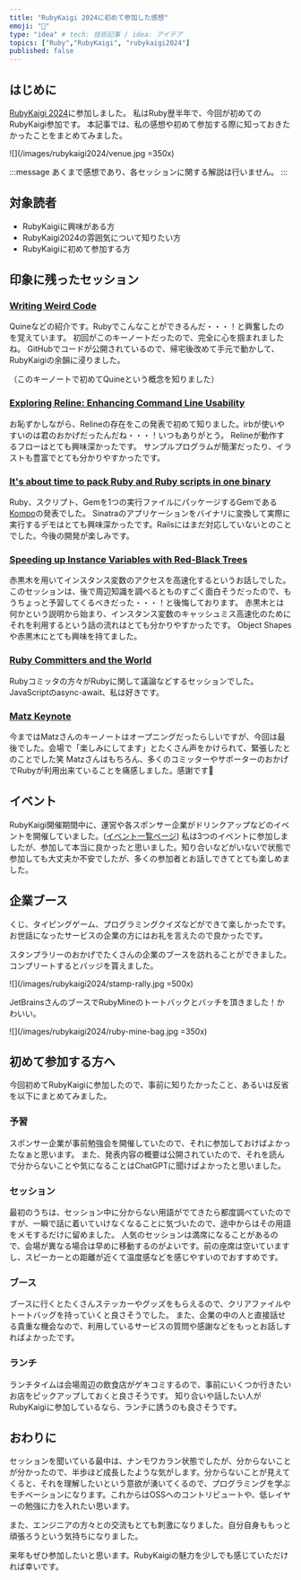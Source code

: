```yaml
---
title: "RubyKaigi 2024に初めて参加した感想"
emoji: "🌺"
type: "idea" # tech: 技術記事 / idea: アイデア
topics: ["Ruby","RubyKaigi", "rubykaigi2024"]
published: false
---
```


## はじめに

[RubyKaigi 2024](https://rubykaigi.org/2024/)に参加しました。
私はRuby歴半年で、今回が初めてのRubyKaigi参加です。
本記事では、私の感想や初めて参加する際に知っておきたかったことをまとめてみました。

![](/images/rubykaigi2024/venue.jpg =350x)

:::message
あくまで感想であり、各セッションに関する解説は行いません。
:::

## 対象読者

- RubyKaigiに興味がある方
- RubyKaigi2024の雰囲気について知りたい方
- RubyKaigiに初めて参加する方

## 印象に残ったセッション

### [Writing Weird Code](https://rubykaigi.org/2024/presentations/tompng.html#day1)

Quineなどの紹介です。Rubyでこんなことができるんだ・・・！と興奮したのを覚えています。
初回がこのキーノートだったので、完全に心を掴まれましたね。
GitHubでコードが公開されているので、帰宅後改めて手元で動かして、RubyKaigiの余韻に浸りました。

（このキーノートで初めてQuineという概念を知りました）

### [Exploring Reline: Enhancing Command Line Usability](https://rubykaigi.org/2024/presentations/ima1zumi.html#day1)

お恥ずかしながら、Relineの存在をこの発表で初めて知りました。irbが使いやすいのは君のおかげだったんだね・・・！いつもありがとう。
Relineが動作するフローはとても興味深かったです。
サンプルプログラムが簡潔だったり、イラストも豊富でとても分かりやすかったです。

### [It's about time to pack Ruby and Ruby scripts in one binary](https://rubykaigi.org/2024/presentations/ahogappa0613.html#day2)

Ruby、スクリプト、Gemを1つの実行ファイルにパッケージするGemである[Kompo](https://github.com/ahogappa0613/kompo)の発表でした。
Sinatraのアプリケーションをバイナリに変換して実際に実行するデモはとても興味深かったです。Railsにはまだ対応していないとのことでした。今後の開発が楽しみです。

### [Speeding up Instance Variables with Red-Black Trees](https://rubykaigi.org/2024/presentations/tenderlove.html#day3)

赤黒木を用いてインスタンス変数のアクセスを高速化するというお話しでした。このセッションは、後で周辺知識を調べるとものすごく面白そうだったので、もうちょっと予習してくるべきだった・・・！と後悔しております。
赤黒木とは何かという説明から始まり、インスタンス変数のキャッシュミス高速化のためにそれを利用するという話の流れはとても分かりやすかったです。
Object Shapesや赤黒木にとても興味を持てました。

### [Ruby Committers and the World](https://rubykaigi.org/2024/presentations/rubylangorg.html#day3)

Rubyコミッタの方々がRubyに関して議論などするセッションでした。
JavaScriptのasync-await、私は好きです。

### [Matz Keynote](https://rubykaigi.org/2024/presentations/yukihiro_matz.html#day3)

今まではMatzさんのキーノートはオープニングだったらしいですが、今回は最後でした。会場で「楽しみにしてます」とたくさん声をかけられて、緊張したとのことでした笑
Matzさんはもちろん、多くのコミッターやサポーターのおかげでRubyが利用出来ていることを痛感しました。感謝です🙏

## イベント

RubyKaigi開催期間中に、運営や各スポンサー企業がドリンクアップなどのイベントを開催していました。([イベント一覧ページ](https://rubykaigi.org/2024/events/))
私は3つのイベントに参加しましたが、参加して本当に良かったと思いました。知り合いなどがいないで状態で参加しても大丈夫か不安でしたが、多くの参加者とお話しできてとても楽しめました。

## 企業ブース

くじ、タイピングゲーム、プログラミングクイズなどができて楽しかったです。
お世話になったサービスの企業の方にはお礼を言えたので良かったです。

スタンプラリーのおかげでたくさんの企業のブースを訪れることができました。コンプリートするとバッジを貰えました。

![](/images/rubykaigi2024/stamp-rally.jpg =500x)

JetBrainsさんのブースでRubyMineのトートバックとバッチを頂きました！かわいい。

![](/images/rubykaigi2024/ruby-mine-bag.jpg =350x)

## 初めて参加する方へ

今回初めてRubyKaigiに参加したので、事前に知りたかったこと、あるいは反省を以下にまとめてみました。

### 予習

スポンサー企業が事前勉強会を開催していたので、それに参加しておけばよかったなぁと思います。
また、発表内容の概要は公開されていたので、それを読んで分からないことや気になることはChatGPTに聞けばよかったと思いました。

### セッション

最初のうちは、セッション中に分からない用語がでてきたら都度調べていたのですが、一瞬で話に着いていけなくなることに気づいたので、途中からはその用語をメモするだけに留めました。
人気のセッションは満席になることがあるので、会場が異なる場合は早めに移動するのがよいです。前の座席は空いていますし、スピーカーとの距離が近くて温度感などを感じやすいのでおすすめです。

### ブース

ブースに行くとたくさんステッカーやグッズをもらえるので、クリアファイルやトートバッグを持っていくと良さそうでした。
また、企業の中の人と直接話せる貴重な機会なので、利用しているサービスの質問や感謝などをもっとお話しすればよかったです。

### ランチ

ランチタイムは会場周辺の飲食店がゲキコミするので、事前にいくつか行きたいお店をピックアップしておくと良さそうです。
知り合いや話したい人がRubyKaigiに参加しているなら、ランチに誘うのも良さそうです。

## おわりに

セッションを聞いている最中は、ナンモワカラン状態でしたが、分からないことが分かったので、半歩ほど成長したような気がします。分からないことが見えてくると、それを理解したいという意欲が湧いてくるので、プログラミングを学ぶモチベーションになります。これからはOSSへのコントリビュートや、低レイヤーの勉強に力を入れたい思います。

また、エンジニアの方々との交流もとても刺激になりました。自分自身ももっと頑張ろうという気持ちになりました。

来年もぜひ参加したいと思います。RubyKaigiの魅力を少しでも感じていただければ幸いです。
